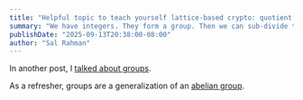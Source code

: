 ```yaml
---
title: "Helpful topic to teach yourself lattice-based crypto: quotient groups"
summary: "We have integers. They form a group. Then we can sub-divide them even more to get subgroups and cosets. What they are is going to discussed in this article."
publishDate: "2025-09-13T20:38:00-08:00"
author: "Sal Rahman"
---
```


In another post, I [talked about groups](https://blog.salrahman.com/posts/2025/09/groups).

As a refresher, groups are a generalization of an [abelian group](https://en.wikipedia.org/wiki/Abelian_group).
